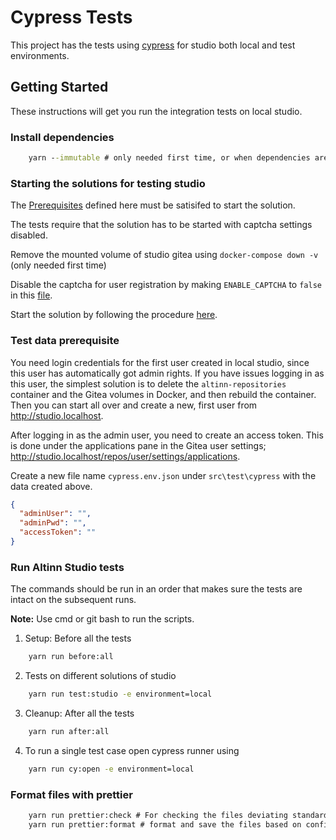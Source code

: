 # Cypress Tests

This project has the tests using [cypress](https://www.cypress.io/) for studio both local and test environments.

## Getting Started

These instructions will get you run the integration tests on local studio.

### Install dependencies

```cmd
    yarn --immutable # only needed first time, or when dependencies are updated
```

### Starting the solutions for testing studio

The [Prerequisites](https://github.com/Altinn/altinn-studio/tree/master/src/studio#prerequisites) defined here must be satisifed to start the solution.

The tests require that the solution has to be started with captcha settings disabled.

Remove the mounted volume of studio gitea using `docker-compose down -v` (only needed first time)

Disable the captcha for user registration by making `ENABLE_CAPTCHA` to `false` in this [file](https://github.com/Altinn/altinn-studio/blob/master/src/studio/src/repositories/gitea-data/gitea/conf/app.ini#L80).

Start the solution by following the procedure [here](https://github.com/Altinn/altinn-studio/tree/master/src/studio#running-solutions-locally).

### Test data prerequisite

You need login credentials for the first user created in local studio, since this user has automatically got admin rights.
If you have issues logging in as this user, the simplest solution is to delete the `altinn-repositories` container and the Gitea volumes in Docker, and then rebuild the container.
Then you can start all over and create a new, first user from http://studio.localhost.

After logging in as the admin user, you need to create an access token.
This is done under the applications pane in the Gitea user settings; http://studio.localhost/repos/user/settings/applications.

Create a new file name `cypress.env.json` under `src\test\cypress` with the data created above.

```json
{
  "adminUser": "",
  "adminPwd": "",
  "accessToken": ""
}
```

### Run Altinn Studio tests

The commands should be run in an order that makes sure the tests are intact on the subsequent runs.

**Note:** Use cmd or git bash to run the scripts.

1. Setup: Before all the tests

```cmd
    yarn run before:all
```

2. Tests on different solutions of studio

```cmd
    yarn run test:studio -e environment=local
```

3. Cleanup: After all the tests

```cmd
    yarn run after:all
```

4. To run a single test case open cypress runner using

```cmd
    yarn run cy:open -e environment=local
```

### Format files with prettier

```cmd
    yarn run prettier:check # For checking the files deviating standards
    yarn run prettier:format # format and save the files based on config
```

